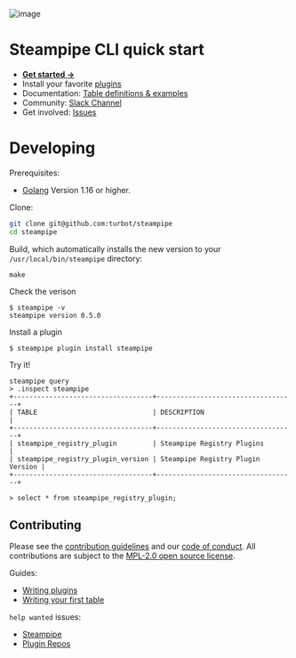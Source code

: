 ![image](https://steampipe.io/images/steampipe-social-preview-4.png)

# Steampipe CLI quick start

* **[Get started →](https://steampipe.io/downloads)**
* Install your favorite [plugins](https://hub.steampipe.io/plugins)
* Documentation: [Table definitions & examples](https://steampipe.io/docs)
* Community: [Slack Channel](https://join.slack.com/t/steampipe/shared_invite/zt-oij778tv-lYyRTWOTMQYBVAbtPSWs3g)
* Get involved: [Issues](https://github.com/turbot/steampipe/issues)

# Developing

Prerequisites:
- [Golang](https://golang.org/doc/install) Version 1.16 or higher.

Clone:

```sh
git clone git@github.com:turbot/steampipe
cd steampipe
```

Build, which automatically installs the new version to your `/usr/local/bin/steampipe` directory:
```
make
```

Check the verison
```
$ steampipe -v
steampipe version 0.5.0
```

Install a plugin
```
$ steampipe plugin install steampipe
```

Try it!
```
steampipe query
> .inspect steampipe
+-----------------------------------+-----------------------------------+
| TABLE                             | DESCRIPTION                       |
+-----------------------------------+-----------------------------------+
| steampipe_registry_plugin         | Steampipe Registry Plugins        |
| steampipe_registry_plugin_version | Steampipe Registry Plugin Version |
+-----------------------------------+-----------------------------------+

> select * from steampipe_registry_plugin;
```

## Contributing

Please see the [contribution guidelines](https://github.com/turbot/steampipe/blob/main/CONTRIBUTING.md) and our [code of conduct](https://github.com/turbot/steampipe/blob/main/CODE_OF_CONDUCT.md). All contributions are subject to the [MPL-2.0 open source license](https://github.com/turbot/steampipe-plugin-shodan/blob/main/LICENSE).

Guides:
* [Writing plugins](https://steampipe.io/docs/develop/writing-plugins)
* [Writing your first table](https://steampipe.io/docs/develop/writing-your-first-table)

`help wanted` issues:
- [Steampipe](https://github.com/turbot/steampipe/labels/help%20wanted)
- [Plugin Repos](https://github.com/topics/steampipe-plugin)
